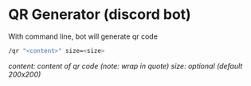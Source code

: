 # QR Generator (discord bot)

With command line, bot will generate qr code

```sh
/qr "<content>" size=<size>
```
_content: content of qr code (note: wrap in quote)_
_size: optional (default 200x200)_
